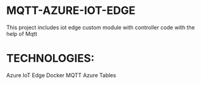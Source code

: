 # MQTT-AZURE-IOT-EDGE
This project includes iot edge custom module with controller code with the help of Mqtt
# TECHNOLOGIES:
  Azure IoT Edge
  Docker
  MQTT
  Azure Tables
